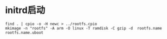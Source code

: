 # initrd启动

    find . | cpio -o -H newc > ../rootfs.cpio
    mkimage -n "rootfs" -A arm -O linux -T ramdisk -C gzip -d  rootfs.name rootfs.name.uboot